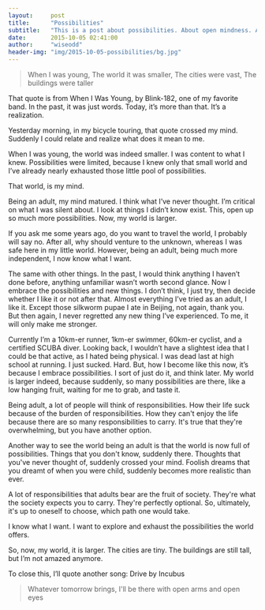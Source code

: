 ```yaml
---
layout:     post
title:      "Possibilities"
subtitle:   "This is a post about possibilities. About open mindness. About taking action."
date:       2015-10-05 02:41:00
author:     "wiseodd"
header-img: "img/2015-10-05-possibilities/bg.jpg"
---
```


<blockquote>
When I was young, 
The world it was smaller, 
The cities were vast, 
The buildings were taller
</blockquote>

That quote is from When I Was Young, by Blink-182, one of my favorite band. In the past, it was just words. Today, it’s more than that. It’s a realization.


Yesterday morning, in my bicycle touring, that quote crossed my mind. Suddenly I could relate and realize what does it mean to me.

When I was young, the world was indeed smaller. I was content to what I knew. Possibilities were limited, because I knew only that small world and I’ve already nearly exhausted those little pool of possibilities.

That world, is my mind.

Being an adult, my mind matured. I think what I’ve never thought. I’m critical on what I was silent about. I look at things I didn’t know exist. This, open up so much more possibilities. Now, my world is larger.

If you ask me some years ago, do you want to travel the world, I probably will say no. After all, why should venture to the unknown, whereas I was safe here in my little world. However, being an adult, being much more independent, I now know what I want.

The same with other things. In the past, I would think anything I haven’t done before, anything unfamiliar wasn’t worth second glance. Now I embrace the possibilities and new things. I don’t think, I just try, then decide whether I like it or not after that. Almost everything I’ve tried as an adult, I like it. Except those silkworm pupae I ate in Beijing, not again, thank you. But then again, I never regretted any new thing I’ve experienced. To me, it will only make me stronger.

Currently I’m a 10km-er runner, 1km-er swimmer, 60km-er cyclist, and a certified SCUBA diver. Looking back, I wouldn’t have a slightest idea that I could be that active, as I hated being physical. I was dead last at high school at running. I just sucked. Hard. But, how I become like this now, it’s because I embrace possibilities. I sort of just do it, and think later. My world is larger indeed, because suddenly, so many possibilities are there, like a low hanging fruit, waiting for me to grab, and taste it.

Being adult, a lot of people will think of responsibilities. How their life suck because of the burden of responsibilities. How they can't enjoy the life because there are so many responsibilities to carry. It's true that they're overwhelming, but you have another option.

Another way to see the world being an adult is that the world is now full of possibilities. Things that you don't know, suddenly there. Thoughts that you've never thought of, suddenly crossed your mind. Foolish dreams that you dreamt of when you were child, suddenly becomes more realistic than ever.

A lot of responsibilities that adults bear are the fruit of society. They're what the society expects you to carry. They're perfectly optional. So, ultimately, it's up to oneself to choose, which path one would take.

I know what I want. I want to explore and exhaust the possibilities the world offers.

So, now, my world, it is larger. The cities are tiny. The buildings are still tall, but I’m not amazed anymore.

To close this, I’ll quote another song: Drive by Incubus

<blockquote>
Whatever tomorrow brings, 
I'll be there with open arms and open eyes
</blockquote>
